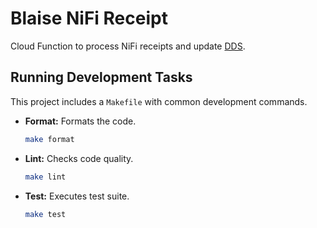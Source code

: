 # Blaise NiFi Receipt

Cloud Function to process NiFi receipts and update [DDS](https://github.com/ONSdigital/blaise-data-delivery-status).

## Running Development Tasks

This project includes a `Makefile` with common development commands.

-   **Format:**
    Formats the code.
    ```bash
    make format
    ```

-   **Lint:**
    Checks code quality.
    ```bash
    make lint
    ```

-   **Test:**
    Executes test suite.
    ```bash
    make test

    ```